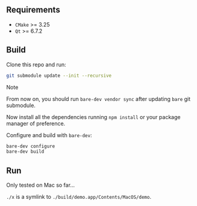 

Requirements
------------

- `CMake` >= 3.25
- `Qt` >= 6.7.2


Build
-----

Clone this repo and run:

```sh
git submodule update --init --recursive
```

> [!NOTE]
> From now on, you should run `bare-dev vendor sync` after updating `bare` git submodule.

Now install all the dependencies running `npm install` or your package manager of preference.

Configure and build with `bare-dev`:

```sh
bare-dev configure
bare-dev build
```

Run
---

Only tested on Mac so far...

`./x` is a symlink to `./build/demo.app/Contents/MacOS/demo`.
